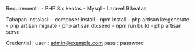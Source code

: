 Requirement :
    - PHP 8.x keatas
    - Mysql
    - Laravel 9 keatas

Tahapan instalasi: 
    - composer install
    - npm install
    - php artisan ke:generate
    - php artisan migrate
    - php artisan db:seed
    - npm run build
    - php artisan serve

Credential :
    user : admin@example.com
    pass : password